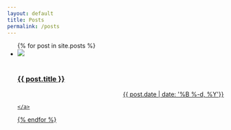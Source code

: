 ```yaml
---
layout: default
title: Posts
permalink: /posts
---
```


<ul class="entries">
  {% for post in site.posts %}

  <li>
    <a href="{{ post.url }}">
    <img src="{{ post.image }}"/>
    <br>
    <br>
      <h3>{{ post.title }}</h3>
      <div align="right">{{ post.date | date: '%B %-d, %Y'}}</div>

    </a>
  </li>

  {% endfor %}

</ul>
